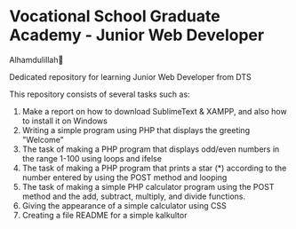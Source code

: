 # Vocational School Graduate Academy - Junior Web Developer
Alhamdulillah🤲

Dedicated repository for learning Junior Web Developer from DTS

This repository consists of several tasks such as:
1. Make a report on how to download SublimeText & XAMPP, and also how to install it on Windows
2. Writing a simple program using PHP that displays the greeting "Welcome"
3. The task of making a PHP program that displays odd/even numbers in the range 1-100 using loops and ifelse
4. The task of making a PHP program that prints a star (*) according to the number entered by using the POST method and looping
5. The task of making a simple PHP calculator program using the POST method and the add, subtract, multiply, and divide functions.
6. Giving the appearance of a simple calculator using CSS
7. Creating a file README for a simple kalkultor
